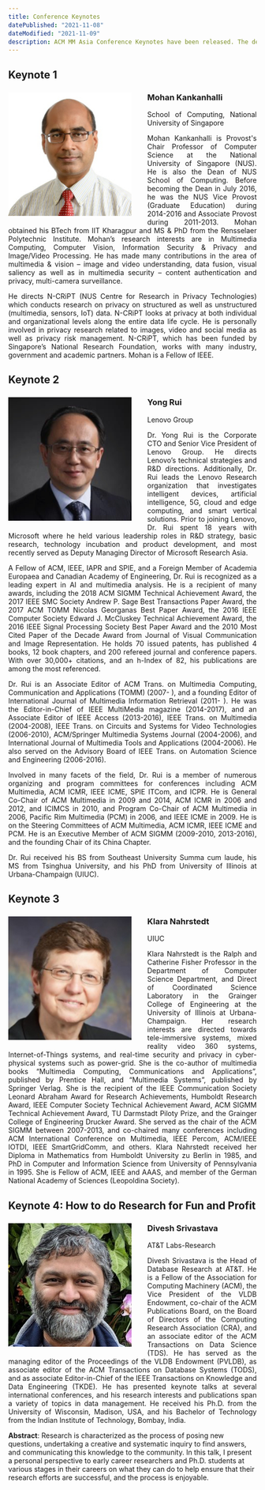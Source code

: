 ```yaml
---
title: Conference Keynotes
datePublished: "2021-11-08"
dateModified: "2021-11-09"
description: ACM MM Asia Conference Keynotes have been released. The details will be published later.
---
```


## Keynote 1
<!-- ### Presenter -->

<div class="keynote-text">
    <div class="keynote-img">
        <img src="./mohan_.jpg" alt="Mohan Kankanhalli"/>
    </div>
    <!-- - **Title**: -->
    <h3>Mohan Kankanhalli</h3>
    <!-- - **Date**: -->
    <!-- - **Abstract**:  -->
    <p>School of Computing, National University of Singapore</p>
    <p>
        Mohan Kankanhalli is Provost's Chair Professor of Computer Science at the National University of Singapore (NUS). He is also the Dean of NUS School of Computing. Before becoming the Dean in July 2016, he was the NUS Vice Provost (Graduate Education) during 2014-2016 and Associate Provost during 2011-2013. Mohan obtained his BTech from IIT Kharagpur and MS & PhD from the Rensselaer Polytechnic Institute. Mohan’s research interests are in Multimedia Computing, Computer Vision, Information Security & Privacy and Image/Video Processing. He has made many contributions in the area of multimedia & vision – image and video understanding, data fusion, visual saliency as well as in multimedia security – content authentication and privacy, multi-camera surveillance.
    </p>
    <p>
        He directs N-CRiPT (NUS Centre for Research in Privacy Technologies) which conducts research on privacy on structured as well as unstructured (multimedia, sensors, IoT) data. N-CRiPT looks at privacy at both individual and organizational levels along the entire data life cycle. He is personally involved in privacy research related to images, video and social media as well as privacy risk management. N-CRiPT, which has been funded by Singapore’s National Research Foundation, works with many industry, government and academic partners. Mohan is a Fellow of IEEE.
    </p>
</div>


## Keynote 2
<!-- ### Presenter -->

<div class="keynote-text">
    <div class="keynote-img">
        <img src="./yong_.jpg" alt="Yong Rui"/>
    </div>
    <!-- - **Title**: -->
    <h3>Yong Rui</h3>
    <!-- - **Date**: -->
    <!-- - **Abstract**:  -->
    <p>Lenovo Group</p>
    <p>
        Dr. Yong Rui is the Corporate CTO and Senior Vice President of Lenovo Group. He directs Lenovo’s technical strategies and R&D directions. Additionally, Dr. Rui leads the Lenovo Research organization that investigates intelligent devices, artificial intelligence, 5G, cloud and edge computing, and smart vertical solutions. Prior to joining Lenovo, Dr. Rui spent 18 years with Microsoft where he held various leadership roles in R&D strategy, basic research, technology incubation and product development, and most recently served as Deputy Managing Director of Microsoft Research Asia.
    </p>
    <p>
        A Fellow of ACM, IEEE, IAPR and SPIE, and a Foreign Member of Academia Europaea and Canadian Academy of Engineering, Dr. Rui is recognized as a leading expert in AI and multimedia analysis. He is a recipient of many awards, including the 2018 ACM SIGMM Technical Achievement Award, the 2017 IEEE SMC Society Andrew P. Sage Best Transactions Paper Award, the 2017 ACM TOMM Nicolas Georganas Best Paper Award, the 2016 IEEE Computer Society Edward J. McCluskey Technical Achievement Award, the 2016 IEEE Signal Processing Society Best Paper Award and the 2010 Most Cited Paper of the Decade Award from Journal of Visual Communication and Image Representation. He holds 70 issued patents, has published 4 books, 12 book chapters, and 200 refereed journal and conference papers. With over 30,000+ citations, and an h-Index of 82, his publications are among the most referenced.
    </p>
    <p>
        Dr. Rui is an Associate Editor of ACM Trans. on Multimedia Computing, Communication and Applications (TOMM)  (2007- ), and a founding Editor of International Journal of Multimedia Information Retrieval (2011- ). He was the Editor-in-Chief of IEEE MultiMedia magazine (2014-2017), and an Associate Editor of IEEE Access (2013-2016), IEEE Trans. on Multimedia (2004-2008), IEEE Trans. on Circuits and Systems for Video Technologies (2006-2010), ACM/Springer Multimedia Systems Journal (2004-2006), and International Journal of Multimedia Tools and Applications (2004-2006). He also served on the Advisory Board of IEEE Trans. on Automation Science and Engineering (2006-2016).
    </p>
    <p>
        Involved in many facets of the field, Dr. Rui is a member of numerous organizing and program committees for conferences including ACM Multimedia, ACM ICMR, IEEE ICME, SPIE ITCom, and ICPR. He is General Co-Chair of ACM Multimedia in 2009 and 2014, ACM ICMR in 2006 and 2012, and ICIMCS in 2010, and Program Co-Chair of ACM Multimedia in 2006, Pacific Rim Multimedia (PCM) in 2006, and IEEE ICME in 2009. He is on the Steering Committees of ACM Multimedia, ACM ICMR, IEEE ICME and PCM. He is an Executive Member of ACM SIGMM (2009-2010, 2013-2016), and the founding Chair of its China Chapter.
    </p>
    <p>
        Dr. Rui received his BS from Southeast University Summa cum laude, his MS from Tsinghua University, and his PhD from University of Illinois at Urbana-Champaign (UIUC). 
    </p>
</div>


## Keynote 3
<!-- ### Presenter -->

<div class="keynote-text">
    <div class="keynote-img">
        <img src="./klara_.jpg" alt="Klara Nahrstedt"/>
    </div>
    <!-- - **Title**: -->
    <h3>Klara Nahrstedt</h3>
    <!-- - **Date**: -->
    <!-- - **Abstract**:  -->
    <p>UIUC</p>
    <p>
        Klara Nahrstedt is the Ralph and Catherine Fisher Professor in the Department of Computer Science Department, and Direct of Coordinated Science Laboratory in the Grainger College of Engineering at the University of Illinois at Urbana-Champaign. Her research interests are directed towards tele-immersive systems, mixed reality video 360 systems, Internet-of-Things systems, and real-time security and privacy in cyber-physical systems such as power-grid. She is the co-author of multimedia books “Multimedia Computing, Communications and Applications”, published by Prentice Hall, and “Multimedia Systems”, published by Springer Verlag. She is the recipient of the IEEE Communication Society Leonard Abraham Award for Research Achievements, Humboldt Research Award, IEEE Computer Society Technical Achievement Award, ACM SIGMM Technical Achievement Award, TU Darmstadt Piloty Prize, and the Grainger College of Engineering Drucker Award. She served as the chair of the ACM SIGMM between 2007-2013, and co-chaired many conferences including ACM International Conference on Multimedia, IEEE Percom, ACM/IEEE IOTDI, IEEE SmartGridComm, and others. Klara Nahrstedt received her Diploma in Mathematics from Humboldt University zu Berlin in 1985, and PhD in Computer and Information Science from University of Pennsylvania in 1995. She is Fellow of ACM, IEEE and AAAS, and member of the German National Academy of Sciences (Leopoldina Society).
    </p>
</div>


## Keynote 4: How to do Research for Fun and Profit
<!-- ### Presenter -->

<div class="keynote-text">
    <div class="keynote-img">
        <img src="./divesh_.jpg" alt="Divesh Srivastava"/>
    </div>
    <!-- - **Title**: -->
    <h3>Divesh Srivastava</h3>
    <!-- - **Date**: -->
    <!-- - **Abstract**:  -->
    <p>AT&T Labs-Research</p>
    <p>
        Divesh Srivastava is the Head of Database Research at AT&T. He is a Fellow of the Association for Computing Machinery (ACM), the Vice President of the VLDB Endowment, co-chair of the ACM Publications Board, on the Board of Directors of the Computing Research Association (CRA), and an associate editor of the ACM Transactions on Data Science (TDS). He has served as the managing editor of the Proceedings of the VLDB Endowment (PVLDB), as associate editor of the ACM Transactions on Database Systems (TODS), and as associate Editor-in-Chief of the IEEE Transactions on Knowledge and Data Engineering (TKDE). He has presented keynote talks at several international conferences, and his research interests and publications span a variety of topics in data management. He received his Ph.D. from the University of Wisconsin, Madison, USA, and his Bachelor of Technology from the Indian Institute of Technology, Bombay, India.
    </p>
</div>

**Abstract**: Research is characterized as the process of posing new questions, undertaking a creative and systematic inquiry to find answers, and communicating this knowledge to the community.  In this talk, I present a personal perspective to early career researchers and Ph.D. students at various stages in their careers on what they can do to help ensure that their research efforts are successful, and the process is enjoyable.

<!-- **Date**: TBA -->

<style>
    .keynote-text {
        text-align: left;
    }
    .keynote-img {
        float: none;
        margin-right: 2rem;
        margin-bottom: 1rem;
        width: 250px;
    }
    @media (min-width: 768px) {
        .keynote-text {
            text-align: justify;
        }
        .keynote-img {
            float: left;
        }
    }
</style>
